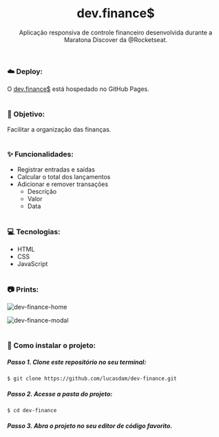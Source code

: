 <h1 align="center">dev.finance$</h1>
<p align="center">Aplicação responsiva de controle financeiro desenvolvida durante a Maratona Discover da @Rocketseat.</p> <br />

### ☁️ Deploy:
O <a href="https://lucasdam.github.io/dev-finance">dev.finance$</a> está hospedado no GitHub Pages.
<br /> <br />

### 🎯 Objetivo:
Facilitar a organização das finanças.
<br /> <br />

### ✨ Funcionalidades:
- Registrar entradas e saídas
- Calcular o total dos lançamentos
- Adicionar e remover transações
    - Descrição
    - Valor
    - Data
<br /> <br />

### 💻 Tecnologias:
- HTML
- CSS
- JavaScript
<br /> <br />

### 📷 Prints:
![dev-finance-home](https://user-images.githubusercontent.com/54273070/153476088-1a3815bf-ad86-453b-89a4-fb51f2ff6b72.jpg)

![dev-finance-modal](https://user-images.githubusercontent.com/54273070/153476315-2a43f08f-f71a-4e72-a6e9-fd525a9da973.jpg)
<br /> <br />

### 📂 Como instalar o projeto:

##### Passo 1. Clone este repositório no seu terminal:
```
$ git clone https://github.com/lucasdam/dev-finance.git
```
##### Passo 2. Acesse a pasta do projeto:
```
$ cd dev-finance
```
##### Passo 3. Abra o projeto no seu editor de código favorito.